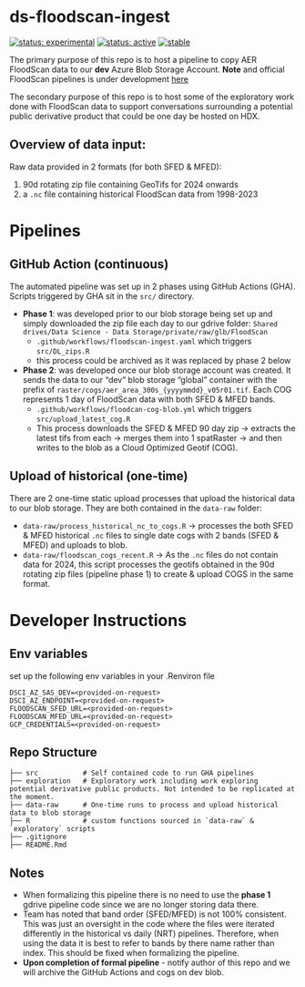 
<!-- README.md is generated from README.Rmd. Please edit that file -->

# ds-floodscan-ingest

<!-- badges: start -->

[![status:
experimental](https://github.com/GIScience/badges/raw/master/status/experimental.svg)](https://github.com/GIScience/badges#experimental)
[![status:
active](https://github.com/GIScience/badges/raw/master/status/active.svg)](https://github.com/GIScience/badges#active)
[![stable](http://badges.github.io/stability-badges/dist/stable.svg)](http://github.com/badges/stability-badges)
<!-- badges: end -->

The primary purpose of this repo is to host a pipeline to copy AER
FloodScan data to our **dev** Azure Blob Storage Account. **Note** and
official FloodScan pipelines is under development
[here](https://github.com/OCHA-DAP/ds-raster-pipelines/tree/main)

The secondary purpose of this repo is to host some of the exploratory
work done with FloodScan data to support conversations surrounding a
potential public derivative product that could be one day be hosted on
HDX.

## Overview of data input:

Raw data provided in 2 formats (for both SFED & MFED):

1.  90d rotating zip file containing GeoTifs for 2024 onwards
2.  a `.nc` file containing historical FloodScan data from 1998-2023

# Pipelines

## GitHub Action (continuous)

The automated pipeline was set up in 2 phases using GitHub Actions
(GHA). Scripts triggered by GHA sit in the `src/` directory.

- **Phase 1**: was developed prior to our blob storage being set up and
  simply downloaded the zip file each day to our gdrive folder:
  `Shared drives/Data Science - Data Storage/private/raw/glb/FloodScan`
  - `.github/workflows/floodscan-ingest.yaml` which triggers
    `src/DL_zips.R`
  - this process could be archived as it was replaced by phase 2 below
- **Phase 2**: was developed once our blob storage account was created.
  It sends the data to our “dev” blob storage “global” container with
  the prefix of `raster/cogs/aer_area_300s_{yyyymmdd}_v05r01.tif`. Each
  COG represents 1 day of FloodScan data with both SFED & MFED bands.
  - `.github/workflows/floodcan-cog-blob.yml` which triggers
    `src/upload_latest_cog.R`
  - This process downloads the SFED & MFED 90 day zip -\> extracts the
    latest tifs from each -\> merges them into 1 spatRaster -\> and then
    writes to the blob as a Cloud Optimized Geotif (COG).

## Upload of historical (one-time)

There are 2 one-time static upload processes that upload the historical
data to our blob storage. They are both contained in the `data-raw`
folder:

- `data-raw/process_historical_nc_to_cogs.R` -\> processes the both SFED
  & MFED historical `.nc` files to single date cogs with 2 bands (SFED &
  MFED) and uploads to blob.
- `data-raw/floodscan_cogs_recent.R` -\> As the `.nc` files do not
  contain data for 2024, this script processes the geotifs obtained in
  the 90d rotating zip files (pipeline phase 1) to create & upload COGS
  in the same format.

# Developer Instructions

## Env variables

set up the following env variables in your .Renviron file

    DSCI_AZ_SAS_DEV=<provided-on-request>
    DSCI_AZ_ENDPOINT=<provided-on-request>
    FLOODSCAN_SFED_URL=<provided-on-request>
    FLOODSCAN_MFED_URL=<provided-on-request>
    GCP_CREDENTIALS=<provided-on-request>

## Repo Structure

``` shell
├── src           # Self contained code to run GHA pipelines
├── exploration   # Exploratory work including work exploring potential derivative public products. Not intended to be replicated at the moment.
├── data-raw      # One-time runs to process and upload historical data to blob storage
├── R             # custom functions sourced in `data-raw` & `exploratory` scripts
├── .gitignore
├── README.Rmd
```

## Notes

- When formalizing this pipeline there is no need to use the **phase 1**
  gdrive pipeline code since we are no longer storing data there.
- Team has noted that band order (SFED/MFED) is not 100% consistent.
  This was just an oversight in the code where the files were iterated
  differently in the historical vs daily (NRT) pipelines. Therefore,
  when using the data it is best to refer to bands by there name rather
  than index. This should be fixed when formalizing the pipeline.
- **Upon completion of formal pipeline** - notify author of this repo
  and we will archive the GitHub Actions and cogs on dev blob.
